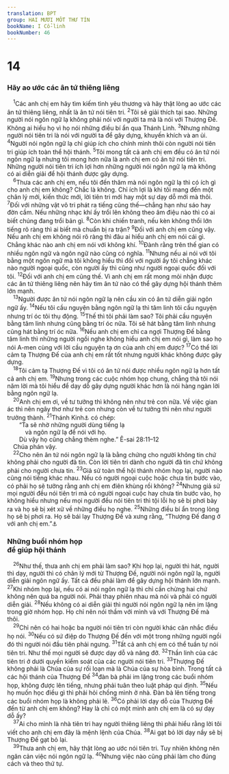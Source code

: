 ```yaml
---
translation: BPT
group: HAI MƯƠI MỐT THƯ TÍN
bookName: I Cổ-linh 
bookNumber: 46
---
```


<div class="title"><h1>14</h1><h3>Hãy ao ước các ân tứ thiêng liêng</h3></div>
<span class="verse 1co_14_1"> <sup>1</sup>Các anh chị em hãy tìm kiếm tình yêu thương và hãy thật lòng ao ước các ân tứ thiêng liêng, nhất là ân tứ nói tiên tri.</span>
<span class="verse 1co_14_2"><sup>2</sup>Tôi sẽ giải thích tại sao. Những người nói ngôn ngữ lạ không phải nói với người ta mà là nói với Thượng Đế. Không ai hiểu họ vì họ nói những điều bí ẩn qua Thánh Linh.</span>
<span class="verse 1co_14_3"><sup>3</sup>Nhưng những người nói tiên tri là nói với người ta để gây dựng, khuyến khích và an ủi.</span>
<span class="verse 1co_14_4"><sup>4</sup>Người nói ngôn ngữ lạ chỉ giúp ích cho chính mình thôi còn người nói tiên tri giúp ích toàn thể hội thánh.</span>
<span class="verse 1co_14_5"><sup>5</sup>Tôi mong tất cả anh chị em đều có ân tứ nói ngôn ngữ lạ nhưng tôi mong hơn nữa là anh chị em có ân tứ nói tiên tri. Những người nói tiên tri ích lợi hơn những người nói ngôn ngữ lạ mà không có ai diễn giải để hội thánh được gây dựng.<br/></span>
<span class="verse 1co_14_6"> <sup>6</sup>Thưa các anh chị em, nếu tôi đến thăm mà nói ngôn ngữ lạ thì có ích gì cho anh chị em không? Chắc là không. Chỉ ích lợi là khi tôi mang đến một chân lý mới, kiến thức mới, lời tiên tri mới hay một sự dạy dỗ mới mà thôi.</span>
<span class="verse 1co_14_7"><sup>7</sup>Đối với những vật vô tri phát ra tiếng cũng thế—chẳng hạn như sáo hay đờn cầm. Nếu những nhạc khí ấy trổi lên không theo âm điệu nào thì có ai biết chúng đang trổi bản gì.</span>
<span class="verse 1co_14_8"><sup>8</sup>Còn khi chiến tranh, nếu kèn không thổi lớn tiếng rõ ràng thì ai biết mà chuẩn bị ra trận?</span>
<span class="verse 1co_14_9"><sup>9</sup>Đối với anh chị em cũng vậy. Nếu anh chị em không nói rõ ràng thì đâu ai hiểu anh chị em nói cái gì. Chẳng khác nào anh chị em nói với không khí.</span>
<span class="verse 1co_14_10"><sup>10</sup>Đành rằng trên thế gian có nhiều ngôn ngữ và ngôn ngữ nào cũng có nghĩa.</span>
<span class="verse 1co_14_11"><sup>11</sup>Nhưng nếu ai nói với tôi bằng một ngôn ngữ mà tôi không hiểu thì đối với người ấy tôi chẳng khác nào người ngoại quốc, còn người ấy thì cũng như người ngoại quốc đối với tôi.</span>
<span class="verse 1co_14_12"><sup>12</sup>Đối với anh chị em cũng thế. Vì anh chị em rất mong mỏi nhận được các ân tứ thiêng liêng nên hãy tìm ân tứ nào có thể gây dựng hội thánh thêm lớn mạnh.<br/></span>
<span class="verse 1co_14_13"> <sup>13</sup>Người được ân tứ nói ngôn ngữ lạ nên cầu xin có ân tứ diễn giải ngôn ngữ ấy.</span>
<span class="verse 1co_14_14"><sup>14</sup>Nếu tôi cầu nguyện bằng ngôn ngữ lạ thì tâm linh tôi cầu nguyện nhưng trí óc tôi thụ động.</span>
<span class="verse 1co_14_15"><sup>15</sup>Thế thì tôi phải làm sao? Tôi phải cầu nguyện bằng tâm linh nhưng cũng bằng trí óc nữa. Tôi sẽ hát bằng tâm linh nhưng cũng hát bằng trí óc nữa.</span>
<span class="verse 1co_14_16"><sup>16</sup>Nếu anh chị em chỉ ca ngợi Thượng Đế bằng tâm linh thì những người ngồi nghe không hiểu anh chị em nói gì, làm sao họ nói A-men cùng với lời cầu nguyện tạ ơn của anh chị em được?</span>
<span class="verse 1co_14_17"><sup>17</sup>Có thể lời cảm tạ Thượng Đế của anh chị em rất tốt nhưng người khác không được gây dựng.<br/></span>
<span class="verse 1co_14_18"> <sup>18</sup>Tôi cảm tạ Thượng Đế vì tôi có ân tứ nói được nhiều ngôn ngữ lạ hơn tất cả anh chị em.</span>
<span class="verse 1co_14_19"><sup>19</sup>Nhưng trong các cuộc nhóm họp chung, chẳng thà tôi nói năm lời mà tôi hiểu để dạy dỗ gây dựng người khác hơn là nói hàng ngàn lời bằng ngôn ngữ lạ.<br/></span>
<span class="verse 1co_14_20"> <sup>20</sup>Anh chị em ơi, về tư tưởng thì không nên như trẻ con nữa. Về việc gian ác thì nên ngây thơ như trẻ con nhưng còn về tư tưởng thì nên như người trưởng thành.</span>
<span class="verse 1co_14_21"><sup>21</sup>Thánh Kinh<a data-toggle="tooltip" data-placement="bottom" title="Nguyên văn, “luật lệ,” đôi khi có nghĩa là Cựu Ước.">⚓</a> có chép:<br/>  “Ta sẽ nhờ những người dùng tiếng lạ<br/>   và ngôn ngữ lạ để nói với họ.<br/>  Dù vậy họ cũng chẳng thèm nghe.” Ê-sai 28:11–12<br/> Chúa phán vậy.<br/></span>
<span class="verse 1co_14_22"> <sup>22</sup>Cho nên ân tứ nói ngôn ngữ lạ là bằng chứng cho người không tin chứ không phải cho người đã tin. Còn lời tiên tri dành cho người đã tin chứ không phải cho người chưa tin.</span>
<span class="verse 1co_14_23"><sup>23</sup>Giả sử toàn thể hội thánh nhóm họp lại, người nào cũng nói tiếng khác nhau. Nếu có người ngoại cuộc hoặc chưa tin bước vào, có phải họ sẽ tưởng rằng anh chị em điên khùng rồi không?</span>
<span class="verse 1co_14_24"><sup>24</sup>Nhưng giả sử mọi người đều nói tiên tri mà có người ngoại cuộc hay chưa tin bước vào, họ không hiểu nhưng nếu mọi người đều nói tiên tri thì tội lỗi họ sẽ bị phơi bày ra và họ sẽ bị xét xử về những điều họ nghe.</span>
<span class="verse 1co_14_25"><sup>25</sup>Những điều bí ẩn trong lòng họ sẽ bị phơi ra. Họ sẽ bái lạy Thượng Đế và xưng rằng, “Thượng Đế đang ở với anh chị em.”<a data-toggle="tooltip" data-placement="bottom" title="Xem Ê-sai 45:14 và Xa 8:23.">⚓</a><br/></span>
<div class="title"><h3>Những buổi nhóm họp<br/>để giúp hội thánh</h3></div>
<span class="verse 1co_14_26"> <sup>26</sup>Như thế, thưa anh chị em phải làm sao? Khi họp lại, người thì hát, người thì dạy, người thì có chân lý mới từ Thượng Đế, người nói ngôn ngữ lạ, người diễn giải ngôn ngữ ấy. Tất cả đều phải làm để gây dựng hội thánh lớn mạnh.</span>
<span class="verse 1co_14_27"><sup>27</sup>Khi nhóm họp lại, nếu có ai nói ngôn ngữ lạ thì chỉ cần chừng hai chứ không nên quá ba người nói. Phải thay phiên nhau mà nói và phải có người diễn giải.</span>
<span class="verse 1co_14_28"><sup>28</sup>Nếu không có ai diễn giải thì người nói ngôn ngữ lạ nên im lặng trong giờ nhóm họp. Họ chỉ nên nói thầm với mình và với Thượng Đế mà thôi.<br/></span>
<span class="verse 1co_14_29"> <sup>29</sup>Chỉ nên có hai hoặc ba người nói tiên tri còn người khác cân nhắc điều họ nói.</span>
<span class="verse 1co_14_30"><sup>30</sup>Nếu có sứ điệp do Thượng Đế đến với một trong những người ngồi đó thì người nói đầu tiên phải ngưng.</span>
<span class="verse 1co_14_31"><sup>31</sup>Tất cả anh chị em có thể tuần tự nói tiên tri. Như thế mọi người sẽ được dạy dỗ và nâng đỡ.</span>
<span class="verse 1co_14_32"><sup>32</sup>Thần linh của các tiên tri ở dưới quyền kiểm soát của các người nói tiên tri.</span>
<span class="verse 1co_14_33"><sup>33</sup>Thượng Đế không phải là Chúa của sự rối loạn mà là Chúa của sự hòa bình. Trong tất cả các hội thánh của Thượng Đế</span>
<span class="verse 1co_14_34"><sup>34</sup>đàn bà phải im lặng trong các buổi nhóm họp, không được lên tiếng, nhưng phải tuân theo luật pháp qui định.</span>
<span class="verse 1co_14_35"><sup>35</sup>Nếu họ muốn học điều gì thì phải hỏi chồng mình ở nhà. Đàn bà lên tiếng trong các buổi nhóm họp là không phải lẽ.</span>
<span class="verse 1co_14_36"><sup>36</sup>Có phải lời dạy dỗ của Thượng Đế đến từ anh chị em không? Hay là chỉ có một mình anh chị em là có sự dạy dỗ ấy?<br/></span>
<span class="verse 1co_14_37"> <sup>37</sup>Ai cho mình là nhà tiên tri hay người thiêng liêng thì phải hiểu rằng lời tôi viết cho anh chị em đây là mệnh lệnh của Chúa.</span>
<span class="verse 1co_14_38"><sup>38</sup>Ai gạt bỏ lời dạy nầy sẽ bị Thượng Đế gạt bỏ lại.<br/></span>
<span class="verse 1co_14_39"> <sup>39</sup>Thưa anh chị em, hãy thật lòng ao ước nói tiên tri. Tuy nhiên không nên ngăn cản việc nói ngôn ngữ lạ.</span>
<span class="verse 1co_14_40"><sup>40</sup>Nhưng việc nào cũng phải làm cho đúng cách và theo thứ tự.<br/></span>

